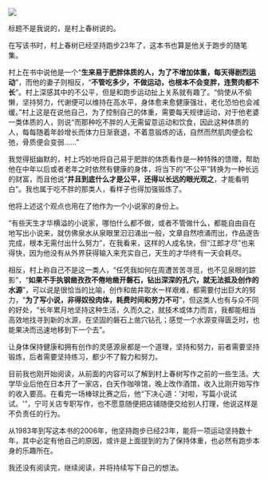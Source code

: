 ![](https://rmt.ladydaily.com/fetch/lucy/storage/s3507580.jpg)

标题不是我说的，是村上春树说的。

在写该书时，村上春树已经坚持跑步23年了，这本书也算是他关于跑步的随笔集。

村上在书中说他是一个“**生来易于肥胖体质的人，为了不增加体重，每天得剧烈运动**”，而他的妻子则相反，“**不管吃多少，不做运动，也根本不会变胖，连赘肉都不长**”。村上深感其中的不公平，但是和跑步运动扯上关系就有趣了。“倘使从不偷懒，坚持努力，代谢便可以维持在高水平，身体愈来愈健康强壮，老化恐怕也会减缓。”村上这是在说他自己，为了控制自己的体重，需要每天规律运动，对于他老婆一类体质的人，则说“而那种吃不胖的人无需留意运动和饮食，因此这种体质的人，每每随着年龄增长而体力日渐衰退，不着意锻炼的话，自然而然肌肉便会松弛，骨质便会变弱……”

我觉得挺幽默的，村上巧妙地将自己易于肥胖的体质看作是一种特殊的馈赠，帮助他在中年以后或者老年之时依然有健康的身体，将当下的“不公平”转换为一种长远的财富，而且他说“**并且到底什么才是公平，还得以长远的眼光观之**，才能看明白”。我也属于吃不胖的那类人，看样子也得加强锻炼了。

他将上述这个观点也用在了他作为一个小说家的身份上。

“有些天生才华横溢的小说家，哪怕什么都不做，或者不管做什么，都能自由自在地写出小说来，就仿佛泉水从泉眼里汩汩涌出一般，文章自然喷涌而出，作品遂告完成，根本无需付出什么努力”，在我看来，这样的人成名快，但“江郎才尽”也来得快，因为他没有从外界获得输入来充实自己，天生的才华终有一天会耗尽。

相反，村上称自己不是这一类人，“任凭我如何在周遭苦苦寻觅，也不见泉眼的踪影”，“**如果不手执钢凿孜孜不倦地凿开磐石，钻出深深的孔穴，就无法抵及创作的水源**”，可以说是很恰当的比喻，创作和凿井取水一样艰难，都需要付出巨大的努力，“**为了写小说，非得奴役肉体，耗费时间和劳力不可**”，但这类人也有与众不同的好处，“长年累月地坚持这种生活，久而久之，就技术或体力而言，我都能相当高效地找寻到新的水源，在坚固的磐石上凿穴钻孔；感觉一个水源变得匮乏时，也能果决而迅速地移到下一个去”。

让身体保持健康和拥有创作的灵感源泉都是一个道理，坚持和努力，前者需要坚持锻炼，后者需要坚持练习，都少不了毅力和努力。

目前我也刚开始阅读，从前面的内容可以了解到村上春树写作之前的一些生活。大学毕业后他在日本开了一家店，白天作咖啡馆，晚上改作酒馆，收入比刚开始写作的收入要高。在看完一场棒球比赛之后，他“下决心道：'对啦，写篇小说试试。'”，宁可关店专职写作，也不愿意随便把店铺随便交给别人打理，他说这样是不负责任的行为。

从1983年到写这本书的2006年，他坚持跑步已经23年，能将一项运动坚持数十年，其中必定有他自己的原因，或许是上面提到的为了保持体重，也必然有跑步本身的乐趣所在。

我还没有阅读完，继续阅读，并将持续写下自己的想法。